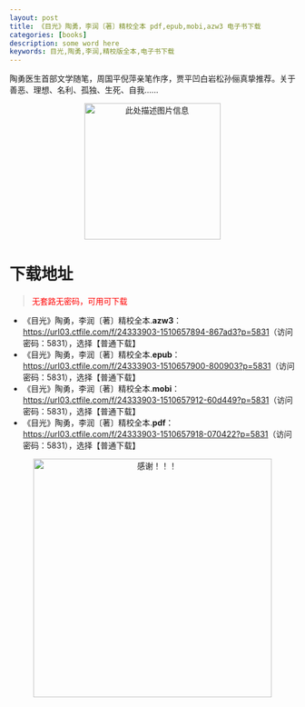 ```yaml
---
layout: post
title: 《目光》陶勇，李润〔著〕精校全本 pdf,epub,mobi,azw3 电子书下载
categories: [books]
description: some word here
keywords: 目光,陶勇,李润,精校版全本,电子书下载
---
```


陶勇医生首部文学随笔，周国平倪萍亲笔作序，贾平凹白岩松孙俪真挚推荐。关于善恶、理想、名利、孤独、生死、自我......

<div align="center"><img src="https://qweree.cn/wp-content/uploads/2025/06/muguang.jpg" alt="此处描述图片信息" width="240px" height="auto"></div>

# 下载地址

> <p style="color:red" >无套路无密码，可用可下载</p>

- 《目光》陶勇，李润〔著〕精校全本.**azw3**：<https://url03.ctfile.com/f/24333903-1510657894-867ad3?p=5831>（访问密码：5831），选择【普通下载】
- 《目光》陶勇，李润〔著〕精校全本.**epub**：<https://url03.ctfile.com/f/24333903-1510657900-800903?p=5831>（访问密码：5831），选择【普通下载】
- 《目光》陶勇，李润〔著〕精校全本.**mobi**：<https://url03.ctfile.com/f/24333903-1510657912-60d449?p=5831>（访问密码：5831），选择【普通下载】
- 《目光》陶勇，李润〔著〕精校全本.**pdf**：<https://url03.ctfile.com/f/24333903-1510657918-070422?p=5831>（访问密码：5831），选择【普通下载】

<div align="center"><img src="https://pic.imgdb.cn/item/6707df6bd29ded1a8ce37031.gif" alt="感谢！！！" width="420px" height="auto"/></div>
